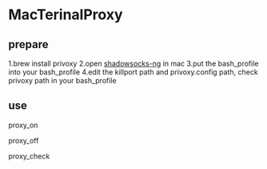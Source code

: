# MacTerinalProxy


## prepare

1.brew install privoxy
2.open [shadowsocks-ng](https://github.com/shadowsocks/ShadowsocksX-NG) in mac
3.put the bash_profile into your bash_profile 
4.edit the killport path and privoxy.config path, check privoxy path in your bash_profile

## use

proxy_on

proxy_off

proxy_check

